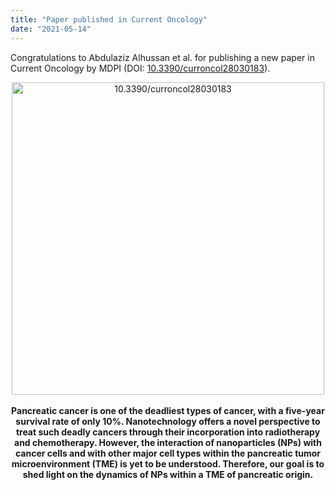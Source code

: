 ```yaml
---
title: "Paper published in Current Oncology"
date: "2021-05-14"
---
```


Congratulations to Abdulaziz Alhussan et al. for publishing a new paper in Current Oncology by MDPI (DOI: <a href="https://doi.org/10.3390/curroncol28030183">10.3390/curroncol28030183</a>).

<center>
<img src="https://www.mdpi.com/curroncol/curroncol-28-00183/article_deploy/html/images/curroncol-28-00183-ag-550.jpg" alt="10.3390/curroncol28030183" width="500"/>

<br/>
<br/>
<b>
Pancreatic cancer is one of the deadliest types of cancer, with a five-year survival rate of only 10%. Nanotechnology offers a novel perspective to treat such deadly cancers through their incorporation into radiotherapy and chemotherapy. However, the interaction of nanoparticles (NPs) with cancer cells and with other major cell types within the pancreatic tumor microenvironment (TME) is yet to be understood. Therefore, our goal is to shed light on the dynamics of NPs within a TME of pancreatic origin.</center></b>

